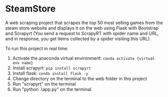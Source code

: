# SteamStore
A web scraping project that scrapes the top 50 most selling games from the steam store website and displays it on the web using Flask with Bootstrap and Scrapyrt (You send a request to ScrapyRT with spider name and URL, and in response, you get items collected by a spider visiting this URL).

To run this project in real time:
1) Activate the anaconda virtual environment: `conda activate {virtual env name}`
2) Install scrapyrt: `pip install scrapyrt`
3) Install flask: `conda install flask -y`
4) Change directory on the terminal to the web folder in this project
5) Run "scrapyrt" on the terminal
6) Run "python .\app.py" on the terminal
